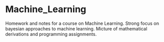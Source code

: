 # Machine_Learning
Homework and notes for a course on Machine Learning. Strong focus on bayesian approaches to machine learning. Micture of mathematical derivations and programming assignments. 
